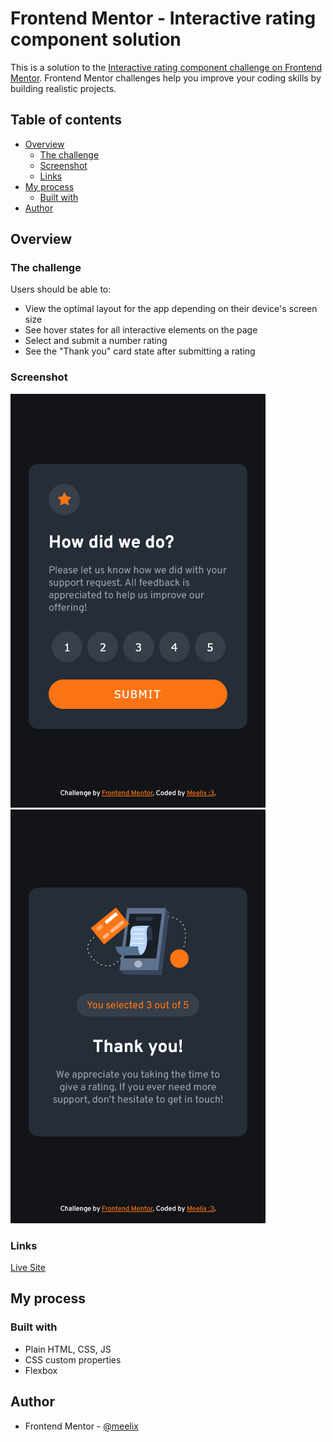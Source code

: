 # Frontend Mentor - Interactive rating component solution

This is a solution to the [Interactive rating component challenge on Frontend Mentor](https://www.frontendmentor.io/challenges/interactive-rating-component-koxpeBUmI). Frontend Mentor challenges help you improve your coding skills by building realistic projects. 

## Table of contents

- [Overview](#overview)
  - [The challenge](#the-challenge)
  - [Screenshot](#screenshot)
  - [Links](#links)
- [My process](#my-process)
  - [Built with](#built-with)
- [Author](#author)

## Overview

### The challenge

Users should be able to:

- View the optimal layout for the app depending on their device's screen size
- See hover states for all interactive elements on the page
- Select and submit a number rating
- See the "Thank you" card state after submitting a rating

### Screenshot

![](./screen1.png)
![](./screen2.png)

### Links

[Live Site](https://meelix.github.io/frontendmentor-rating-component/)

## My process

### Built with

- Plain HTML, CSS, JS
- CSS custom properties
- Flexbox

## Author

- Frontend Mentor - [@meelix](https://www.frontendmentor.io/profile/meelix)
